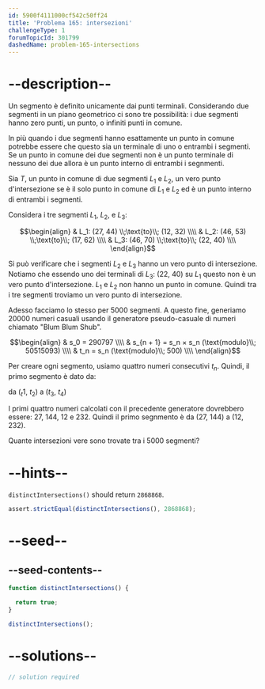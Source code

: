 ```yaml
---
id: 5900f4111000cf542c50ff24
title: 'Problema 165: intersezioni'
challengeType: 1
forumTopicId: 301799
dashedName: problem-165-intersections
---
```


# --description--

Un segmento è definito unicamente dai punti terminali. Considerando due segmenti in un piano geometrico ci sono tre possibilità: i due segmenti hanno zero punti, un punto, o infiniti punti in comune.

In più quando i due segmenti hanno esattamente un punto in comune potrebbe essere che questo sia un terminale di uno o entrambi i segmenti. Se un punto in comune dei due segmenti non è un punto terminale di nessuno dei due allora è un punto interno di entrambi i segnmenti.

Sia $T$, un punto in comune di due segmenti $L_1$ e $L_2$, un vero punto d'intersezione se è il solo punto in comune di $L_1$ e $L_2$ ed è un punto interno di entrambi i segmenti.

Considera i tre segmenti $L_1$, $L_2$, e $L_3$:

$$\begin{align}   & L_1: (27, 44) \\;\text{to}\\; (12, 32) \\\\
  & L_2: (46, 53) \\;\text{to}\\; (17, 62) \\\\   & L_3: (46, 70) \\;\text{to}\\; (22, 40) \\\\
\end{align}$$

Si può verificare che i segmenti $L_2$ e $L_3$ hanno un vero punto di intersezione. Notiamo che essendo uno dei terminali di $L_3$: (22, 40) su $L_1$ questo non è un vero punto d'intersezione. $L_1$ e $L_2$ non hanno un punto in comune. Quindi tra i tre segmenti troviamo un vero punto di intersezione.

Adesso facciamo lo stesso per 5000 segmenti. A questo fine, generiamo 20000 numeri casuali usando il generatore pseudo-casuale di numeri chiamato "Blum Blum Shub".

$$\begin{align}   & s_0 = 290797 \\\\
  & s_{n + 1} = s_n × s_n (\text{modulo}\\; 50515093) \\\\   & t_n = s_n (\text{modulo}\\; 500) \\\\
\end{align}$$

Per creare ogni segmento, usiamo quattro numeri consecutivi $t_n$. Quindi, il primo segmento è dato da:

da ($_t$1, $t_2$) a ($t_3$, $t_4$)

I primi quattro numeri calcolati con il precedente generatore dovrebbero essere: 27, 144, 12 e 232. Quindi il primo segnmento è da (27, 144) a (12, 232).

Quante intersezioni vere sono trovate tra i 5000 segmenti?

# --hints--

`distinctIntersections()` should return `2868868`.

```js
assert.strictEqual(distinctIntersections(), 2868868);
```

# --seed--

## --seed-contents--

```js
function distinctIntersections() {

  return true;
}

distinctIntersections();
```

# --solutions--

```js
// solution required
```

